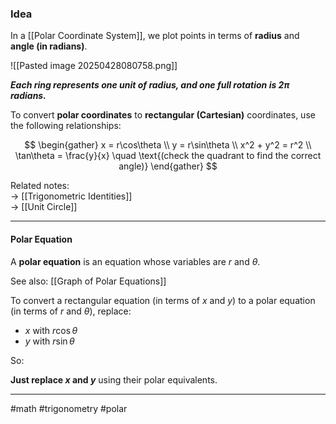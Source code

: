 ### Idea

In a [[Polar Coordinate System]], we plot points in terms of **radius** and **angle (in radians)**.

![[Pasted image 20250428080758.png]]

***Each ring represents one unit of radius, and one full rotation is $2\pi$ radians.***

To convert **polar coordinates** to **rectangular (Cartesian)** coordinates, use the following relationships:

$$
\begin{gather}
x = r\cos\theta \\
y = r\sin\theta \\
x^2 + y^2 = r^2 \\
\tan\theta = \frac{y}{x} \quad \text{(check the quadrant to find the correct angle)}
\end{gather}
$$

Related notes:  
→ [[Trigonometric Identities]]  
→ [[Unit Circle]]

---

#### Polar Equation

A **polar equation** is an equation whose variables are $r$ and $\theta$.

See also: [[Graph of Polar Equations]]

To convert a rectangular equation (in terms of $x$ and $y$) to a polar equation (in terms of $r$ and $\theta$), replace:

- $x$ with $r\cos\theta$
- $y$ with $r\sin\theta$

So:

**Just replace $x$ and $y$** using their polar equivalents.

---

#math #trigonometry #polar
